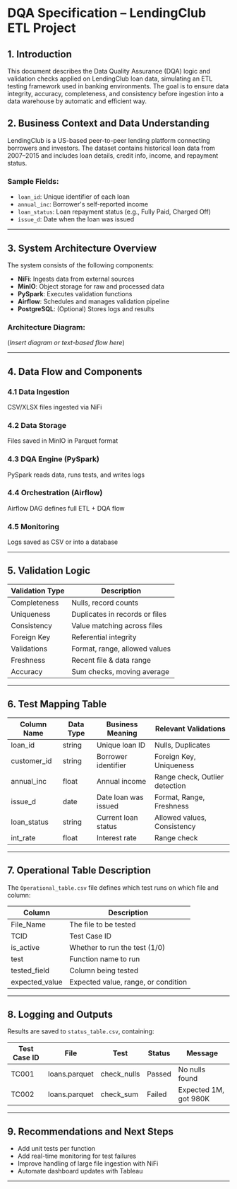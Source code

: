 # DQA Specification – LendingClub ETL Project


## 1. Introduction

This document describes the Data Quality Assurance (DQA) logic and validation checks applied on LendingClub loan data, simulating an ETL testing framework used in banking environments. 
The goal is to ensure data integrity, accuracy, completeness, and consistency before ingestion into a data warehouse by automatic and efficient way.

## 2. Business Context and Data Understanding

LendingClub is a US-based peer-to-peer lending platform connecting borrowers and investors. The dataset contains historical loan data from 2007–2015 and includes loan details, credit info, income, and repayment status.

### Sample Fields:
- `loan_id`: Unique identifier of each loan
- `annual_inc`: Borrower's self-reported income
- `loan_status`: Loan repayment status (e.g., Fully Paid, Charged Off)
- `issue_d`: Date when the loan was issued

---

## 3. System Architecture Overview
The system consists of the following components:

- **NiFi**: Ingests data from external sources
- **MinIO**: Object storage for raw and processed data
- **PySpark**: Executes validation functions
- **Airflow**: Schedules and manages validation pipeline
- **PostgreSQL**: (Optional) Stores logs and results

### Architecture Diagram:
(*Insert diagram or text-based flow here*)

---

## 4. Data Flow and Components

### 4.1 Data Ingestion
CSV/XLSX files ingested via NiFi

### 4.2 Data Storage
Files saved in MinIO in Parquet format

### 4.3 DQA Engine (PySpark)
PySpark reads data, runs tests, and writes logs

### 4.4 Orchestration (Airflow)
Airflow DAG defines full ETL + DQA flow

### 4.5 Monitoring
Logs saved as CSV or into a database

---

## 5. Validation Logic

| Validation Type | Description |
|------------------|-------------|
| Completeness     | Nulls, record counts |
| Uniqueness       | Duplicates in records or files |
| Consistency      | Value matching across files |
| Foreign Key      | Referential integrity |
| Validations      | Format, range, allowed values |
| Freshness        | Recent file & data range |
| Accuracy         | Sum checks, moving average |

---

## 6. Test Mapping Table

| Column Name   | Data Type | Business Meaning                  | Relevant Validations                     |
|---------------|-----------|------------------------------------|------------------------------------------|
| loan_id       | string    | Unique loan ID                    | Nulls, Duplicates                        |
| customer_id   | string    | Borrower identifier               | Foreign Key, Uniqueness                  |
| annual_inc    | float     | Annual income                     | Range check, Outlier detection           |
| issue_d       | date      | Date loan was issued              | Format, Range, Freshness                 |
| loan_status   | string    | Current loan status               | Allowed values, Consistency              |
| int_rate      | float     | Interest rate                     | Range check                              |

---

## 7. Operational Table Description

The `Operational_table.csv` file defines which test runs on which file and column:

| Column         | Description                                      |
|----------------|--------------------------------------------------|
| File_Name      | The file to be tested                            |
| TCID           | Test Case ID                                     |
| is_active      | Whether to run the test (1/0)                    |
| test           | Function name to run                             |
| tested_field   | Column being tested                              |
| expected_value | Expected value, range, or condition              |

---

## 8. Logging and Outputs

Results are saved to `status_table.csv`, containing:

| Test Case ID | File | Test       | Status | Message               |
|--------------|------|------------|--------|------------------------|
| TC001        | loans.parquet | check_nulls | Passed | No nulls found       |
| TC002        | loans.parquet | check_sum   | Failed | Expected 1M, got 980K|

---

## 9. Recommendations and Next Steps

- Add unit tests per function
- Add real-time monitoring for test failures
- Improve handling of large file ingestion with NiFi
- Automate dashboard updates with Tableau

---
